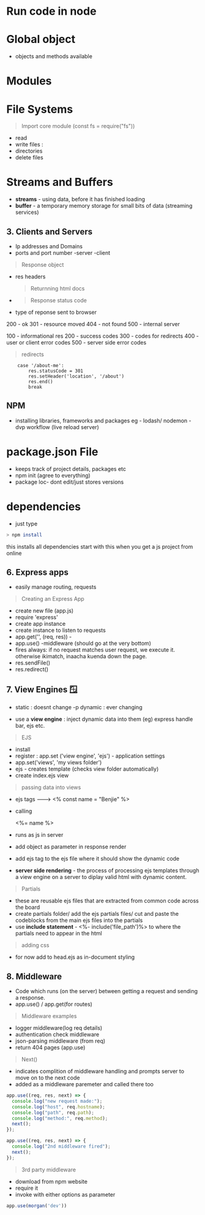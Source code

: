 # Run code in node

# Global object

- objects and methods available

# Modules

# File Systems

> Import core module (const fs = require("fs"))

- read
- write files :
- directories
- delete files

# Streams and Buffers

- **streams** - using data, before it has finished loading
- **buffer** - a temporary memory storage for small bits of data (streaming services)

## **3. Clients and Servers**

- Ip addresses and Domains
- ports and port number
  -server
  -client

> Response object

- res headers
  > Returnning html docs
- > Response status code
- type of reponse sent to browser

200 - ok
301 - resource moved
404 - not found
500 - internal server

100 - informational res
200 - success codes
300 - codes for redirects
400 - user or client error codes
500 - server side error codes

> redirects

        case '/about-me':
            res.statusCode = 301
            res.setHeader('location', '/about')
            res.end()
            break

## NPM

- installing libraries, frameworks and packages
  eg - lodash/ nodemon - dvp workflow (live reload server)

# package.json File

- keeps track of project details, packages etc
- npm init (agree to everything)
- package loc- dont edit/just stores versions

# dependencies

- just type

```bash
> npm install
```

this installs all dependencies
start with this when you get a js project from online

## 6. Express apps

- easily manage routing, requests

> Creating an Express App

- create new file (app.js)
- require 'express'
- create app instance
- create instance to listen to requests
- app.get('<root>', (req, res)) -
- app.use() -middleware (should go at the very bottom)
- fires always: if no request matches user request, we execute it. otherwise ikimatch, inaacha kuenda down the page.
- res.sendFile()
- res.redirect()

## 7. View Engines 🪟

- static : doesnt change
  -p dynamic : ever changing

- use a **view engine** : inject dynamic data into them (eg) express handle bar, ejs etc.

> EJS

- install
- register : app.set ('view engine', 'ejs') - application settings
- app.set('views', 'my views folder')
- ejs - creates template (checks view folder automatically)
- create index.ejs view

> passing data into views

- ejs tags ---> <% const name = "Benjie" %>
- calling <p><%= name %></p>
- runs as js in server

- add object as parameter in response render
- add ejs tag to the ejs file where it should show the dynamic code
- **server side rendering** - the process of processing ejs templates through a view engine on a server to diplay valid html with dynamic content.

> Partials

- these are reusable ejs files that are extracted from common code across the board
- create partials folder/ add the ejs partials files/ cut and paste the codeblocks from the main ejs files into the
  partials
- use **include statement** - <%- include('file_path')%> to where the partials need to appear in the html

> adding css

- for now add to head.ejs as in-document styling

## 8. Middleware

- Code which runs (on the server) between getting a request and sending a response.
- app.use() / app.get(for routes)

> Middleware examples
- logger middleware(log req details)
- authentication check middleware
- json-parsing middleware (from req)
- return 404 pages (app.use)

> Next()
- indicates complition of middleware handling and prompts
server to move on to the next code
- added as a middleware paremeter and called there too

``` js
app.use((req, res, next) => {
  console.log("new request made:");
  console.log("host", req.hostname);
  console.log("path", req.path);
  console.log("method:", req.method);
  next();
});

app.use((req, res, next) => {
  console.log("2nd middleware fired");
  next();
});
```


> 3rd party middleware
- download from npm website 
- require it
- invoke with either options as parameter 

``` js
app.use(morgan('dev'))
```


